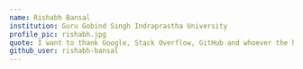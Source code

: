 ```yaml
---
name: Rishabh Bansal
institution: Guru Gobind Singh Indraprastha University
profile_pic: rishabh.jpg
quote: I want to thank Google, Stack Overflow, GitHub and whoever the hell invented copy/paste. Thank you.
github_user: rishabh-bansal
---
```

